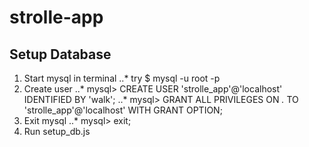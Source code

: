 # strolle-app

## Setup Database
1. Start mysql in terminal
..* try $ mysql -u root -p
2. Create user
..* mysql> CREATE USER 'strolle_app'@'localhost' IDENTIFIED BY 'walk';
..* mysql> GRANT ALL PRIVILEGES ON *.* TO 'strolle_app'@'localhost' WITH GRANT OPTION;
3. Exit mysql
..* mysql> exit;
4. Run setup_db.js

